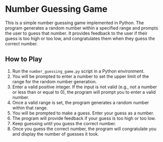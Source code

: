 # Number Guessing Game

This is a simple number guessing game implemented in Python. The program generates a random number within a specified range and prompts the user to guess that number. It provides feedback to the user if their guess is too high or too low, and congratulates them when they guess the correct number.

## How to Play

1. Run the `number_guessing_game.py` script in a Python environment.
2. You will be prompted to enter a number to set the upper limit of the range for the random number generation.
3. Enter a valid positive integer. If the input is not valid (e.g., not a number or less than or equal to 0), the program will prompt you to enter a valid number.
4. Once a valid range is set, the program generates a random number within that range.
5. You will be prompted to make a guess. Enter your guess as a number.
6. The program will provide feedback if your guess is too high or too low.
7. Keep guessing until you guess the correct number.
8. Once you guess the correct number, the program will congratulate you and display the number of guesses it took.
